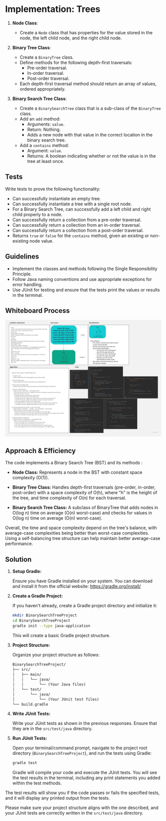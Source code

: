 # Implementation: Trees
<!-- Description of the challenge -->
1. **Node Class**:
   - Create a `Node` class that has properties for the value stored in the node, the left child node, and the right child node.

2. **Binary Tree Class**:
   - Create a `BinaryTree` class.
   - Define methods for the following depth-first traversals:
     - Pre-order traversal.
     - In-order traversal.
     - Post-order traversal.
   - Each depth-first traversal method should return an array of values, ordered appropriately.

3. **Binary Search Tree Class**:
   - Create a `BinarySearchTree` class that is a sub-class of the `BinaryTree` class.
   - Add an `add` method:
     - Arguments: `value`.
     - Return: Nothing.
     - Adds a new node with that value in the correct location in the binary search tree.
   - Add a `contains` method:
     - Argument: `value`.
     - Returns: A boolean indicating whether or not the value is in the tree at least once.

## Tests

Write tests to prove the following functionality:

- Can successfully instantiate an empty tree.
- Can successfully instantiate a tree with a single root node.
- For a Binary Search Tree, can successfully add a left child and right child properly to a node.
- Can successfully return a collection from a pre-order traversal.
- Can successfully return a collection from an in-order traversal.
- Can successfully return a collection from a post-order traversal.
- Returns `true` or `false` for the `contains` method, given an existing or non-existing node value.

## Guidelines

- Implement the classes and methods following the Single Responsibility Principle.
- Follow Java naming conventions and use appropriate exceptions for error handling.
- Use JUnit for testing and ensure that the tests print the values or results in the terminal.

## Whiteboard Process
<!-- Embedded whiteboard image -->
![Alt text](image.png)
## Approach & Efficiency
<!-- What approach did you take? Why? What is the Big O space/time for this approach? -->
The code implements a Binary Search Tree (BST) and its methods :

- **Node Class:** Represents a node in the BST with constant space complexity (O(1)).

- **Binary Tree Class:** Handles depth-first traversals (pre-order, in-order, post-order) with a space complexity of O(h), where "h" is the height of the tree, and time complexity of O(n) for each traversal.

- **Binary Search Tree Class:** A subclass of BinaryTree that adds nodes in O(log n) time on average (O(n) worst-case) and checks for values in O(log n) time on average (O(n) worst-case).

Overall, the time and space complexity depend on the tree's balance, with average-case complexities being better than worst-case complexities. Using a self-balancing tree structure can help maintain better average-case performance.

## Solution
<!-- Show how to run your code, and examples of it in action -->

1. **Setup Gradle:**

   Ensure you have Gradle installed on your system. You can download and install it from the official website: https://gradle.org/install/

2. **Create a Gradle Project:**

   If you haven't already, create a Gradle project directory and initialize it:

   ```bash
   mkdir BinarySearchTreeProject
   cd BinarySearchTreeProject
   gradle init --type java-application
   ```

   This will create a basic Gradle project structure.

3. **Project Structure:**

   Organize your project structure as follows:

   ```
   BinarySearchTreeProject/
   ├── src/
   │   ├── main/
   │   │   └── java/
   │   │       └── (Your Java files)
   │   └── test/
   │       └── java/
   │           └── (Your JUnit test files)
   └── build.gradle
   ```
4. **Write JUnit Tests:**

   Write your JUnit tests as shown in the previous responses. Ensure that they are in the `src/test/java` directory.

5. **Run JUnit Tests:**

   Open your terminal/command prompt, navigate to the project root directory (`BinarySearchTreeProject`), and run the tests using Gradle:

   ```bash
   gradle test
   ```

   Gradle will compile your code and execute the JUnit tests. You will see the test results in the terminal, including any print statements you added within the test methods.

The test results will show you if the code passes or fails the specified tests, and it will display any printed output from the tests.

Please make sure your project structure aligns with the one described, and your JUnit tests are correctly written in the `src/test/java` directory.